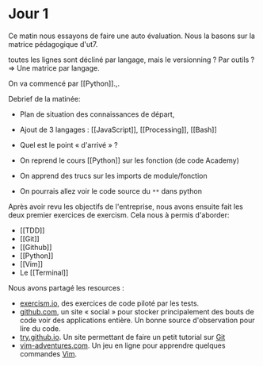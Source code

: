 # Jour 1

Ce matin nous essayons de faire une auto évaluation. Nous la basons sur la
matrice pédagogique d'ut7.

toutes les lignes sont décliné par langage, mais le versionning ? Par outils ?
=> Une matrice par langage.

On va commencé par [[Python]].,. 

Debrief de la matinée: 

- Plan de situation des connaissances de départ,
- Ajout de 3 langages : [[JavaScript]], [[Processing]], [[Bash]]
- Quel est le point « d'arrivé » ?

- On reprend le cours [[Python]] sur les fonction (de code Academy)
- On apprend des trucs sur les imports de module/fonction
- On pourrais allez voir le code source du `**` dans python


Après avoir revu les objectifs de l'entreprise, nous avons ensuite fait les deux
premier exercices de exercism. Cela nous à permis d'aborder:
- [[TDD]]
- [[Git]]
- [[Github]]
- [[Python]]
- [[Vim]]
- Le [[Terminal]]

Nous avons partagé les resources : 
- [exercism.io](http://exercism.io), des exercices de code piloté par les tests.
- [github.com](http://github.com), un site « social » pour stocker
  principalement des bouts de code voir des applications entière. Un bonne
  source d'observation pour lire du code.
- [try.github.io](http://try.github.io). Un site permettant de faire un petit
  tutorial sur [Git](http://git-scm.com)
- [vim-adventures.com](http://vim-adventures.com). Un jeu en ligne pour
  apprendre quelques commandes [Vim](http://vim.org).

